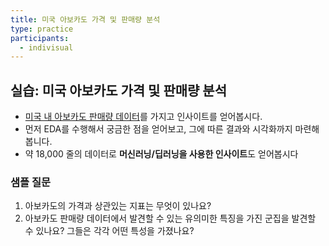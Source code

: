 ```yaml
---
title: 미국 아보카도 가격 및 판매량 분석
type: practice
participants:
  - indivisual
---
```


## 실습: 미국 아보카도 가격 및 판매량 분석

- [미국 내 아보카도 판매량 데이터](https://drive.google.com/file/d/1I4EPlaEbki0Wo2WjJT8_xgce-newtMv3/view?usp=drive_link)를 가지고 인사이트를 얻어봅시다.
- 먼저 EDA를 수행해서 궁금한 점을 얻어보고, 그에 따른 결과와 시각화까지 마련해봅니다.
- 약 18,000 줄의 데이터로 **머신러닝/딥러닝을 사용한 인사이트**도 얻어봅시다

### 샘플 질문

1. 아보카도의 가격과 상관있는 지표는 무엇이 있나요?
2. 아보카도 판매량 데이터에서 발견할 수 있는 유의미한 특징을 가진 군집을 발견할 수 있나요? 그들은 각각 어떤 특성을 가졌나요?